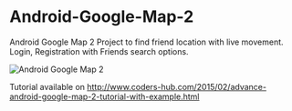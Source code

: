 # Android-Google-Map-2
Android Google Map 2 Project to find friend location with live movement. Login, Registration with Friends search options.

![Android Google Map 2](http://3.bp.blogspot.com/-0WI-uvguYrs/VNiItFb2aeI/AAAAAAAAA7A/tnSi-kfAmxQ/s1600/android%2Bgoogle%2Bmap%2B2.png "Android Google Map 2")

Tutorial available on http://www.coders-hub.com/2015/02/advance-android-google-map-2-tutorial-with-example.html
